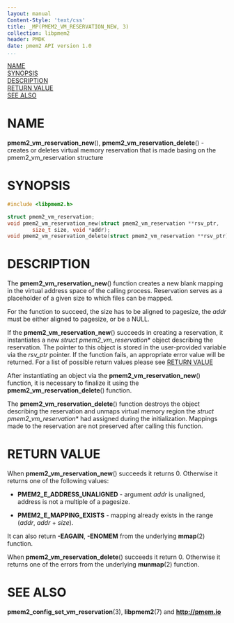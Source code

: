 ```yaml
---
layout: manual
Content-Style: 'text/css'
title: _MP(PMEM2_VM_RESERVATION_NEW, 3)
collection: libpmem2
header: PMDK
date: pmem2 API version 1.0
...
```


[comment]: <> (SPDX-License-Identifier: BSD-3-Clause)
[comment]: <> (Copyright 2020, Intel Corporation)

[comment]: <> (pmem2_vm_reservation_new.3 -- man page for libpmem2 virtual memory reservation API)

[NAME](#name)<br />
[SYNOPSIS](#synopsis)<br />
[DESCRIPTION](#description)<br />
[RETURN VALUE](#return-value)<br />
[SEE ALSO](#see-also)<br />

# NAME #

**pmem2_vm_reservation_new**(), **pmem2_vm_reservation_delete**() - creates or deletes virtual memory
reservation that is made basing on the pmem2_vm_reservation structure

# SYNOPSIS #

```c
#include <libpmem2.h>

struct pmem2_vm_reservation;
void pmem2_vm_reservation_new(struct pmem2_vm_reservation **rsv_ptr,
		size_t size, void *addr);
void pmem2_vm_reservation_delete(struct pmem2_vm_reservation **rsv_ptr);
```

# DESCRIPTION #

The **pmem2_vm_reservation_new**() function creates a new blank mapping in the
virtual address space of the calling process. Reservation serves as a placeholder
of a given size to which files can be mapped.

For the function to succeed, the size has to be aligned to pagesize, the *addr* must be
either aligned to pagesize, or be a NULL.

If the **pmem2_vm_reservation_new**() succeeds in creating a reservation, it instantiates a new
*struct pmem2_vm_reservation** object describing the reservation. The pointer to this object
is stored in the user-provided variable via the *rsv_ptr* pointer. If the function fails, an appropriate
error value will be returned. For a list of possible return values please see [RETURN VALUE](#return-value)

After instantiating an object via the **pmem2_vm_reservation_new**() function, it is necessary to
finalize it using the **pmem2_vm_reservation_delete**() function.

The **pmem2_vm_reservation_delete**() function destroys the object describing the reservation and unmaps
virtual memory region the *struct pmem2_vm_reservation** had assigned during the initialization.
Mappings made to the reservation are not preserved after calling this function.

# RETURN VALUE #

When **pmem2_vm_reservation_new**() succeeds it returns 0. Otherwise it returns
one of the following values:

* **PMEM2_E_ADDRESS_UNALIGNED** - argument *addr* is unaligned, address is not a
multiple of a pagesize.

* **PMEM2_E_MAPPING_EXISTS** - mapping already exists in the range (*addr*, *addr* + *size*).

It can also return **-EAGAIN**, **-ENOMEM** from the underlying **mmap**(2) function.

When **pmem2_vm_reservation_delete**() succeeds it return 0. Otherwise it returns one of the
errors from the underlying **munmap**(2) function.

# SEE ALSO #

**pmem2_config_set_vm_reservation**(3), **libpmem2**(7) and **<http://pmem.io>**
